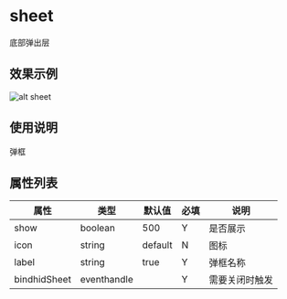 # sheet

底部弹出层

## 效果示例

![alt sheet](./img/sheet-pro.png#width:300px)

## 使用说明

弹框

## 属性列表

| 属性               | 类型                    | 默认值  | 必填 | 说明            |
| ------------------ | ---------------------- | ------- | ---- | ---------------|
| show               | boolean                | 500     | Y    | 是否展示       |
| icon               | string                 | default | N    | 图标           |
| label              | string                 | true    | Y    | 弹框名称       |
| bindhidSheet       | eventhandle            |         | Y    | 需要关闭时触发 |
